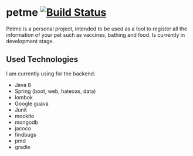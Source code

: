 # petme [![Build Status](https://travis-ci.org/germandavid85/petme.svg?branch=master)](https://travis-ci.org/germandavid85/petme)

Petme is a personal project, intended to be used as a tool to register all the information of your pet such as vaccines, bathing and food. Is currently in development stage.

## Used Technologies
I am currently using for the backend:
* Java 8
* Spring (boot, web, hateoas, data)
* lombok
* Google guava
* Junit
* mockito
* mongodb
* jacoco
* findbugs
* pmd
* gradle
